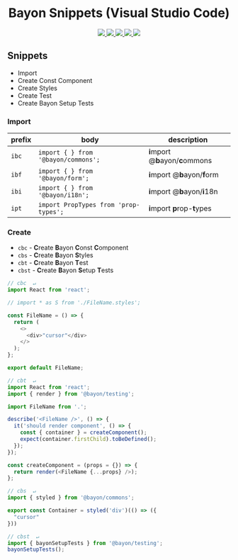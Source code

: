<p>
  <h1 align="center">Bayon Snippets (Visual Studio Code)</h1>
</p>

<p align="center">
  <a href="https://github.com/Gabrieloczust/bayon-snippets">
    <img src="https://img.shields.io/github/repo-size/Gabrieloczust/bayon-snippets?style=plastic&color=4ac51c">
  </a>
  <a href="https://marketplace.visualstudio.com/items?itemName=gabrieloczust.vscode-bayon-snippets">
    <img src="https://vsmarketplacebadge.apphb.com/version-short/gabrieloczust.vscode-bayon-snippets.svg?style=plastic&color=61dafb">
  </a>
  <a href="https://marketplace.visualstudio.com/items?itemName=gabrieloczust.vscode-bayon-snippets">
    <img src="https://vsmarketplacebadge.apphb.com/installs-short/gabrieloczust.vscode-bayon-snippets.svg?style=plastic&color=4ac51c">
  </a>
  <a href="https://marketplace.visualstudio.com/items?itemName=gabrieloczust.vscode-bayon-snippets">
    <img src="https://vsmarketplacebadge.apphb.com/rating-short/gabrieloczust.vscode-bayon-snippets.svg?style=plastic&color=4ac51c">
  </a>
  <a href="https://marketplace.visualstudio.com/items?itemName=gabrieloczust.vscode-bayon-snippets">
    <img src="https://img.shields.io/github/license/Gabrieloczust/bayon-snippets?maxAge=2592000&style=plastic&color=4ac51c">
  </a>
</p>

## Snippets

- Import
- Create Const Component
- Create Styles
- Create Test
- Create Bayon Setup Tests

### Import

| prefix | body                                             | description                       |
| ------ | ------------------------------------------------ | --------------------------------- |
| `ibc`  | <code>import { } from '@bayon/commons';</code>   | **i**mport @**b**ayon/**c**ommons |
| `ibf`  | <code>import { } from '@bayon/form';</code>      | **i**mport @**b**ayon/**f**orm    |
| `ibi`  | <code>import { } from '@bayon/i18n';</code>      | **i**mport @**b**ayon/**i**18n    |
| `ipt`  | <code>import PropTypes from 'prop-types';</code> | **i**mport **p**rop-**t**ypes     |

### Create

- `cbc` - **C**reate **B**ayon **C**onst **C**omponent
- `cbs` - **C**reate **B**ayon **S**tyles
- `cbt` - **C**reate **B**ayon **T**est
- `cbst` - **C**reate **B**ayon **S**etup **T**ests

```javascript
// cbc  ↵
import React from 'react';

// import * as S from './FileName.styles';

const FileName = () => {
  return (
    <>
      <div>"cursor"</div>
    </>
  );
};

export default FileName;
```

```javascript
// cbt  ↵
import React from 'react';
import { render } from '@bayon/testing';

import FileName from '.';

describe('<FileName />', () => {
  it('should render component', () => {
    const { container } = createComponent();
    expect(container.firstChild).toBeDefined();
  });
});

const createComponent = (props = {}) => {
  return render(<FileName {...props} />);
};
```

```javascript
// cbs  ↵
import { styled } from '@bayon/commons';

export const Container = styled('div')(() => ({
  "cursor"
}))

```

```javascript
// cbst  ↵
import { bayonSetupTests } from '@bayon/testing';
bayonSetupTests();

```
